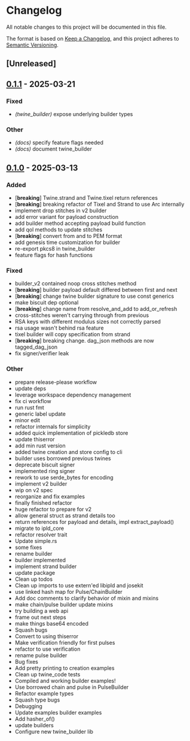 # Changelog

All notable changes to this project will be documented in this file.

The format is based on [Keep a Changelog](https://keepachangelog.com/en/1.0.0/),
and this project adheres to [Semantic Versioning](https://semver.org/spec/v2.0.0.html).

## [Unreleased]

## [0.1.1](https://github.com/twine-protocol/twine-rs/compare/twine_builder-v0.1.0...twine_builder-v0.1.1) - 2025-03-21

### Fixed

- *(twine_builder)* expose underlying builder types

### Other

- *(docs)* specify feature flags needed
- *(docs)* document twine_builder

## [0.1.0](https://github.com/twine-protocol/twine-rs/releases/tag/twine_builder-v0.1.0) - 2025-03-13

### Added

- [**breaking**] Twine.strand and Twine.tixel return references
- [**breaking**] breaking refactor of Tixel and Strand to use Arc internally
- implement drop stitches in v2 builder
- add error variant for payload construction
- add builder method accepting payload build function
- add qol methods to update stitches
- [**breaking**] convert from and to PEM format
- add genesis time customization for builder
- re-export pkcs8 in twine_builder
- feature flags for hash functions

### Fixed

- builder_v2 contained noop cross stitches method
- [**breaking**] builder payload default differed between first and next
- [**breaking**] change twine builder signature to use const generics
- make biscuit dep optional
- [**breaking**] change name from resolve_and_add to add_or_refresh
- cross-stitches weren't carrying through from previous
- RSA keys with different modulus sizes not correctly parsed
- rsa usage wasn't behind rsa feature
- tixel builder will copy specification from strand
- [**breaking**] breaking change. dag_json methods are now tagged_dag_json
- fix signer/verifier leak

### Other

- prepare release-please workflow
- update deps
- leverage workspace dependency management
- fix ci workflow
- run rust fmt
- generic label update
- minor edit
- refactor internals for simplicity
- added quick implementation of pickledb store
- update thiserror
- add min rust version
- added twine creation and store config to cli
- builder uses borrowed previous twines
- deprecate biscuit signer
- implemented ring signer
- rework to use serde_bytes for encoding
- implement v2 builder
- wip on v2 spec
- reorganize and fix examples
- finally finished refactor
- huge refactor to prepare for v2
- allow general struct as strand details too
- return references for payload and details, impl extract_payload()
- migrate to ipld_core
- refactor resolver trait
- Update simple.rs
- some fixes
- rename builder
- builder implemented
- implement strand builder
- update package
- Clean up todos
- Clean up imports to use extern'ed libipld and josekit
- use linked hash map for Pulse/ChainBuilder
- Add doc comments to clarify behavior of mixin and mixins
- make chain/pulse builder update mixins
- try building a web api
- frame out next steps
- make things base64 encoded
- Squash bugs
- Convert to using thiserror
- Make verification friendly for first pulses
- refactor to use verification
- rename pulse builder
- Bug fixes
- Add pretty printing to creation examples
- Clean up twine_code tests
- Compiled and working builder examples!
- Use borrowed chain and pulse in PulseBuilder
- Refactor example types
- Squash type bugs
- Debugging
- Update examples builder examples
- Add hasher_of()
- update builders
- Configure new twine_builder lib
